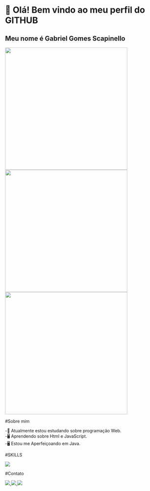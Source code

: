 # 👋 Olá! Bem vindo ao meu perfil do GITHUB
## Meu nome é Gabriel Gomes Scapinello
<img src="https://camo.githubusercontent.com/6083527376ab882768aeaa6cbc164f66e1bc12be718f838302e4026be57d7ed0/68747470733a2f2f6769746875622d726561646d652d73746174732e76657263656c2e6170702f6170693f757365726e616d653d476f6d6573706573267468656d653d6d69646e696768742d707572706c652673686f775f69636f6e733d7472756526686964655f626f726465723d7472756526636f756e745f707269766174653d74727565" width="400"/>
<img src="https://camo.githubusercontent.com/b6bfec5e57af78c2da74d7a961ba3bf5773718401a6179a06ceb7c9d6af2065c/68747470733a2f2f6769746875622d726561646d652d73747265616b2d73746174732e6865726f6b756170702e636f6d2f3f757365723d476f6d6573706573267468656d653d6d69646e696768742d707572706c6526686964655f626f726465723d74727565" width="400"/>
<img src="https://camo.githubusercontent.com/d1085ccb46b2b67e1efefb813ccd2cf90334057782b0df323d57409be627cd62/68747470733a2f2f6769746875622d726561646d652d73746174732e76657263656c2e6170702f6170692f746f702d6c616e67732f3f757365726e616d653d476f6d6573706573267468656d653d6d69646e696768742d707572706c652673686f775f69636f6e733d7472756526686964655f626f726465723d74727565266c61796f75743d636f6d70616374" width="400"/>

#Sobre mim

-📒 Atualmente estou estudando sobre programação Web. <br>
-🖥️ Aprendendo sobre Html e JavaScript. <br>
-🖥️ Estou me Aperfeiçoando em Java. <br>

#SKILLS

<div>
  <img src="https://img.shields.io/badge/Java-ED8B00?style=for-the-badge&logo=openjdk&logoColor=white"/>
</div> 

#Contato

<div>
  <a href="mailto:gabriel.scapinello@gmail.com"> 
    <img src= "https://img.shields.io/badge/Gmail-D14836?style=for-the-badge&logo=gmail&logoColor=white"/>
  </a>
  <a href="https://www.instagram.com/gabriel_gomes_scapinello/"> 
    <img src="https://img.shields.io/badge/Instagram-E4405F?style=for-the-badge&logo=instagram&logoColor=white">
  </a>
  <a href="https://www.linkedin.com/in/gabriel-gomes-scapinello-b185422b5/">
    <img src="https://img.shields.io/badge/LinkedIn-0077B5?style=for-the-badge&logo=linkedin&logoColor=white">
  </a>
</div>

